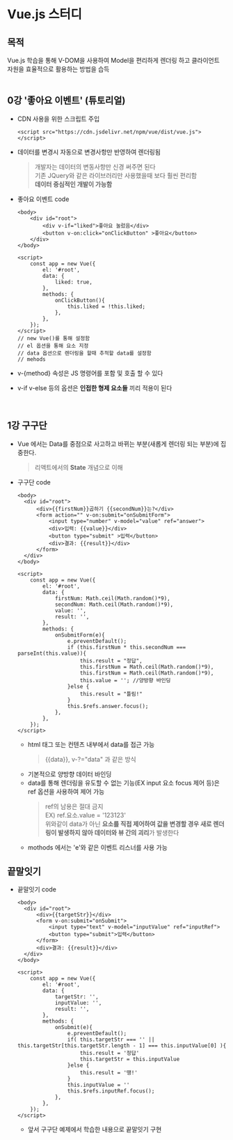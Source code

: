 # Vue.js 스터디

## 목적

Vue.js 학습을 통해 V-DOM을 사용하여 Model을 편리하게 렌더링 하고 클라이언트 자원을 효율적으로 활용하는 방법을 습득  
<br/>

## 0강 '좋아요 이벤트' (튜토리얼)

- CDN 사용을 위한 스크립트 주입
  ```
  <script src="https://cdn.jsdelivr.net/npm/vue/dist/vue.js"></script>
  ```
- 데이터를 변경시 자동으로 변경사항만 반영하여 렌더링됨

  > 개발자는 데이터의 변동사항만 신경 써주면 된다  
  > 기존 JQuery와 같은 라이브러리만 사용했을때 보다 훨씬 편리함  
  > **데이터 중심적인 개발이 가능함**

- 좋아요 이벤트 code

  ```
  <body>
      <div id="root">
          <div v-if="liked">좋아요 눌렀음</div>
          <button v-on:click="onClickButton" >좋아요</button>
      </div>
  </body>

  <script>
      const app = new Vue({
          el: '#root',
          data: {
              liked: true,
          },
          methods: {
              onClickButton(){
                  this.liked = !this.liked;
              },
          },
      });
  </script>
  // new Vue()를 통해 설정함
  // el 옵션을 통해 요소 지정
  // data 옵션으로 렌더링을 할때 추적할 data를 설정함
  // mehods
  ```

- v-{method} 속성은 JS 명령어를 포함 및 호출 할 수 있다
- v-if v-else 등의 옵션은 **인접한 형제 요소들** 끼리 적용이 된다

<br/>

## 1강 구구단

- Vue 에서는 Data를 중점으로 사고하고 바뀌는 부분(새롭게 렌더링 되는 부분)에 집중한다.

  > 리액트에서의 **State** 개념으로 이해

- 구구단 code

  ```
  <body>
    <div id="root">
        <div>{{firstNum}}곱하기 {{secondNum}}는?</div>
        <form action="" v-on:submit="onSubmitForm">
            <input type="number" v-model="value" ref="answer">
            <div>입력: {{value}}</div>
            <button type="submit" >입력</button>
            <div>결과: {{result}}</div>
        </form>
    </div>
  </body>

  <script>
      const app = new Vue({
          el: '#root',
          data: {
              firstNum: Math.ceil(Math.random()*9),
              secondNum: Math.ceil(Math.random()*9),
              value: '',
              result: '',
          },
          methods: {
              onSubmitForm(e){
                  e.preventDefault();
                  if (this.firstNum * this.secondNum === parseInt(this.value)){
                      this.result = "정답",
                      this.firstNum = Math.ceil(Math.random()*9),
                      this.firstNum = Math.ceil(Math.random()*9),
                      this.value = ''; //양방향 바인딩
                  }else {
                      this.result = "틀림!"
                  }
                  this.$refs.answer.focus();
              },
          },
      });
  </script>
  ```

  - html 태그 또는 컨텐츠 내부에서 data를 접근 가능
    > {{data}}, v-?="data" 과 같은 방식
  - 기본적으로 양방향 데이터 바인딩
  - data를 통해 렌더링을 유도할 수 없는 기능(EX input 요소 focus 제어 등)은 ref 옵션을 사용하여 제어 가능
    > ref의 남용은 절대 금지  
    > EX) ref.요소.value = '123123'  
    > 위와같이 data가 아닌 **요소를 직접 제어하여 값을 변경할 경우 새로 렌더링이 발생하지 않아 데이터와 뷰 간의 괴리**가 발생한다
  - mothods 에서는 'e'와 같은 이벤트 리스너를 사용 가능

## 끝말잇기

- 끝말잇기 code

  ```
  <body>
    <div id="root">
        <div>{{targetStr}}</div>
        <form v-on:submit="onSubmit">
            <input type="text" v-model="inputValue" ref="inputRef">
            <button type="submit">입력</button>
        </form>
        <div>결과: {{result}}</div>
    </div>
  </body>

  <script>
      const app = new Vue({
          el: '#root',
          data: {
              targetStr: '',
              inputValue: '',
              result: '',
          },
          methods: {
              onSubmit(e){
                  e.preventDefault();
                  if( this.targetStr === '' || this.targetStr[this.targetStr.length - 1] === this.inputValue[0] ){
                      this.result = '정답'
                      this.targetStr = this.inputValue
                  }else {
                      this.result = '땡!'
                  }
                  this.inputValue = ''
                  this.$refs.inputRef.focus();
              },
          },
      });
  </script>
  ```

  - 앞서 구구단 예제에서 학습한 내용으로 끝말잇기 구현
